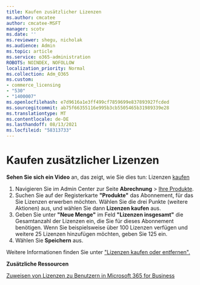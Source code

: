 ```yaml
---
title: Kaufen zusätzlicher Lizenzen
ms.author: cmcatee
author: cmcatee-MSFT
manager: scotv
ms.date: ''
ms.reviewer: shegu, nicholak
ms.audience: Admin
ms.topic: article
ms.service: o365-administration
ROBOTS: NOINDEX, NOFOLLOW
localization_priority: Normal
ms.collection: Adm_O365
ms.custom:
- commerce_licensing
- "530"
- "1400007"
ms.openlocfilehash: e7d9616a1e3ff499cf7859699e837893927fcded
ms.sourcegitcommit: ab75f66355116e995b3cb5505465b31989339e28
ms.translationtype: MT
ms.contentlocale: de-DE
ms.lasthandoff: 08/13/2021
ms.locfileid: "58313733"
---
```

# <a name="buy-additional-licenses"></a>Kaufen zusätzlicher Lizenzen

**Sehen Sie sich ein Video** an, das zeigt, wie Sie dies tun: Lizenzen [kaufen](https://go.microsoft.com/fwlink/p/?linkid=2154857)

1. Navigieren Sie im Admin Center zur Seite **Abrechnung** > [Ihre Produkte](https://go.microsoft.com/fwlink/p/?linkid=842054).
2. Suchen Sie auf der Registerkarte **"Produkte"** das Abonnement, für das Sie Lizenzen erwerben möchten. Wählen Sie die drei Punkte (weitere Aktionen) aus, und wählen Sie dann **Lizenzen kaufen** aus.
3. Geben Sie unter **"Neue Menge"** im Feld **"Lizenzen insgesamt"** die Gesamtanzahl der Lizenzen ein, die Sie für dieses Abonnement benötigen. Wenn Sie beispielsweise über 100 Lizenzen verfügen und weitere 25 Lizenzen hinzufügen möchten, geben Sie 125 ein.
4. Wählen Sie **Speichern** aus.

Weitere Informationen finden Sie unter ["Lizenzen kaufen oder entfernen".](https://docs.microsoft.com/microsoft-365/commerce/licenses/buy-licenses)

**Zusätzliche Ressourcen**

[Zuweisen von Lizenzen zu Benutzern in Microsoft 365 for Business](https://docs.microsoft.com/microsoft-365/admin/manage/assign-licenses-to-users)